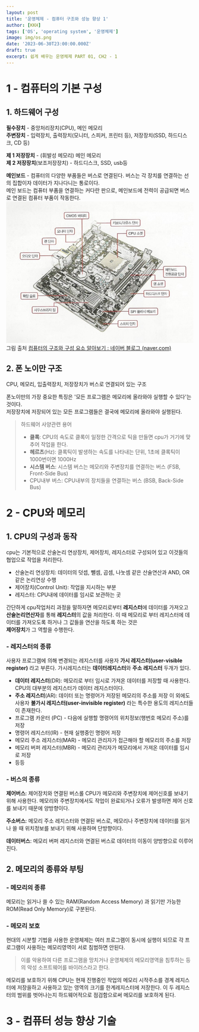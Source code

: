 ```yaml
---
layout: post
title: '운영체제 - 컴퓨터 구조와 성능 향상 1'
author: [KKH]
tags: ['OS', 'operating system', '운영체제']
image: img/os.png
date: '2023-06-30T23:00:00.000Z'
draft: true
excerpt: 쉽게 배우는 운영체제 PART 01, CH2 - 1
---
```

# 1 - 컴퓨터의 기본 구성

## 1. 하드웨어 구성
**필수장치** - 중앙처리장치(CPU), 메인 메모리  
**주변장치** - 입력장치, 출력장치(모니터, 스피커, 프린터 등), 저장장치(SSD, 하드디스크, CD 등)

**제 1 저장장치** - (휘발성 메모리) 메인 메모리  
**제 2 저장장치**(보조저장장치) - 하드디스크, SSD, usb등 

**메인보드** - 컴퓨터의 다양한 부품들은 버스로 연결된다. 버스는 각 장치를 연결하는 선의 집합이자 데이터가 지나다니는 통로이다.  
메인 보드는 컴퓨터 부품을 연결하는 커다란 판으로, 메인보드에 전력이 공급되면 버스로 연결된 컴퓨터 부품이 작동한다. 
![mainboard](img/mainboard.jpg)
그림 출처 [컴퓨터의 구조와 구성 요소 알아보기 : 네이버 블로그 (naver.com)](https://m.blog.naver.com/PostView.naver?isHttpsRedirect=true&blogId=yoschool&logNo=221133906904)

## 2. 폰 노이만 구조
CPU, 메모리, 입출력장치, 저장장치가 버스로 연결되어 있는 구조

폰노이만의 가장 중요한 특징은 '모든 프로그램은 메모리에 올라와야 실행할 수 있다'는 것이다.  
저장장치에 저장되어 있는 모든 프로그램들은 결국에 메모리에 올라와야 실행된다.
>하드웨어 사양관련 용어  
>- **클록**: CPU의 속도로 클록이 일정한 간격으로 틱을 만들면 cpu가 거기에 맞추어 작업을 한다.
>- **헤르츠**(Hz): 클록틱이 발생하는 속도를 나타내는 단위, 1초에 클록틱이 1000번이면 1000Hz
>- **시스템 버스**: 시스템 버스는 메모리와 주변장치를 연결하는 버스 (FSB, Front-Side Bus)
>- CPU내부 버스: CPU내부의 장치들을 연결하는 버스 (BSB, Back-Side Bus)

# 2 - CPU와 메모리
## 1. CPU의 구성과 동작

cpu는 기본적으로 산술논리 연상장치, 제어장치, 레지스터로 구성되어 있고 이것들의 협업으로 작업을 처리한다.
- 산술논리 연상장치: 데이터의 덧셉, 뺄셈, 곱셈, 나눗셈 같은 산술연산과 AND, OR같은 논리연상 수행
- 제어장치(Control Unit): 작업을 지시하는 부분 
- 레지스터: CPU내에 데이터를 임시로 보관하는 곳

간단하게 cpu작업처리 과정을 말하자면 메모리로부터 **레지스터**에 데이터를 가져오고 **산술논리연산자**를 통해 **레지스터**의 값을 처리한다. 이 때 메모리로 부터 레지스터에 데이터를 가져오도록 하거나 그 값들을 연산을 하도록 하는 것은  
 **제어장치**가 그 역할을 수행한다.

### - **레지스터의 종류**  
사용자 프로그램에  의해 변경되는 레지스터를 사용자 **가시 레지스터(user-visible register)** 라고 부른다.
가시레지스터는 **데이터레지스터**와 **주소 레지스터** 두개가 있다.  
-  **데이터 레지스터**(DR): 메모리로 부터 임시로 가져온 데이터를 저장할 때 사용한다. CPU의 대부분의 레지스터가 데이터 레지스터이다.
- **주소 레지스터**(AR): 데이터 또는 명령어가 저장된 메모리의 주소를 저장
이 외에도 사용자 **불가시 레지스터(user-invisible register)** 라는 특수한 용도의 레지스터들이 존재한다.
- 프로그램 카운터 (PC) - 다음에 실행할 명령어의 위치정보(행번호 메모리 주소)를 저장
- 명령어 레지스터(IR) - 현재 실행중인 명령어 저장
- 메모리 주소 레지스터(MAR) - 메모리 관리자가 접근해야 할 메모리의 주소를 저장
- 메모리 버퍼 레지스터(MBR) - 메모리 관리자가 메모리에서 가져온 데이터를 임시로 저장
- 등등

### - **버스의 종류** 

**제어버스**: 제어장치와 연결된 버스롤 CPU가 메모리와 주변장치에 제어신호를 보내기 위해 사용한다. 메모리와 주변장치에서도 작업이 완료되거나 오류가 발생하면 제어 신호를 보내기 때문에 양방향이다.

**주소버스**: 메모리 주소 레지스터와 연결된 버스로, 메모리나 주변장치에 데이터를 읽거나 쓸 때 위치정보를 보내기 위해 사용하며 단방향이다.

**데이터버스**: 메모리 버퍼 레지스터와 연결된 버스로 데이터의 이동이 양방향으로 이루어진다.

## 2. 메모리의 종류와 부팅
### - 메모리의 종류
메모리는 읽거나 쓸 수 있는 RAM(Random Access Memory) 과 읽기만 가능한 ROM(Read Only Memory)로 구분된다.

### - 메모리 보호
현대의 시분할 기법을 사용한 운영체제는 여러 프로그램이 동시에 실행이 되므로 각 프로그램이 사용하는 메모리영역이 서로 침범하면 안된다.  

>이를 악용하여 다른 프로그램을 망치거나 운영체제의 메모리영역을 침투하는 등의 악성 소프트웨어를  바이러스라고 한다.

메모리를 보호하기 위해 CPU는 현재 진행중인 작업의 메모리 시작주소를 경계 레지스터에 저장을하고 사용하고 있는 영역의 크기를 한계레지스터에 저장한다. 이 두 레지스터의 범위를 벗어나는지 하드웨어적으로 점검함으로써 메모리를 보호하게 된다.

# 3 - 컴퓨터 성능 향상 기술